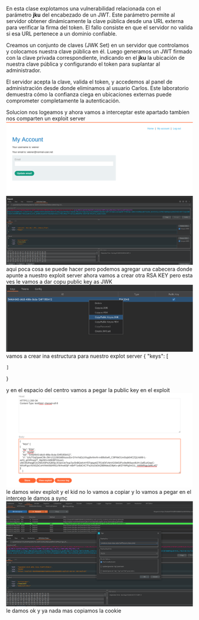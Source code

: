 En esta clase explotamos una vulnerabilidad relacionada con el parámetro **jku** del encabezado de un JWT. Este parámetro permite al servidor obtener dinámicamente la clave pública desde una URL externa para verificar la firma del token. El fallo consiste en que el servidor no valida si esa URL pertenece a un dominio confiable.

Creamos un conjunto de claves (JWK Set) en un servidor que controlamos y colocamos nuestra clave pública en él. Luego generamos un JWT firmado con la clave privada correspondiente, indicando en el **jku** la ubicación de nuestra clave pública y configurando el token para suplantar al administrador.

El servidor acepta la clave, valida el token, y accedemos al panel de administración desde donde eliminamos al usuario Carlos. Este laboratorio demuestra cómo la confianza ciega en ubicaciones externas puede comprometer completamente la autenticación.

Solucion
nos logeamos y ahora vamos a interceptar este apartado tambien nos comparten un exploit server
![Pasted_image_20250831000621.png](/Imagenes/Pasted_image_20250831000621.png)
![Pasted_image_20250831000828.png](/Imagenes/Pasted_image_20250831000828.png)
aqui poca cosa se puede hacer pero podemos agregar una cabecera donde apunte a nuestro exploit server
ahora vamos a crear otra RSA KEY
pero esta ves le vamos a dar copu public key as JWK
![Pasted_image_20250831001142.png](/Imagenes/Pasted_image_20250831001142.png)
vamos a crear ina estructura para nuestro explot server
{
    "keys": [

    ]
}

y en el espacio del centro vamos a pegar la public key en el exploit
![Pasted_image_20250831001422.png](/Imagenes/Pasted_image_20250831001422.png)
le damos wiev exploit 
y el kid no lo vamos a copiar y lo vamos a pegar en el intercep
le damos a sync
![Pasted_image_20250831001938.png](/Imagenes/Pasted_image_20250831001938.png)
le damos ok
y ya nada mas copiamos la cookie


